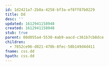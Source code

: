 ```yaml
---
id: 1d2421a7-2b8a-4258-bf3a-ef8ff87b0229
title: Dd
desc: ''
updated: 1612941158948
created: 1612941158948
stub: true
parent: 08d055a4-5530-4ab9-aacd-c361b7cb8dce
children:
  - 7852ce96-d021-470b-8fec-58b149d4d411
fname: css.dd
hpath: css.dd
---
```



